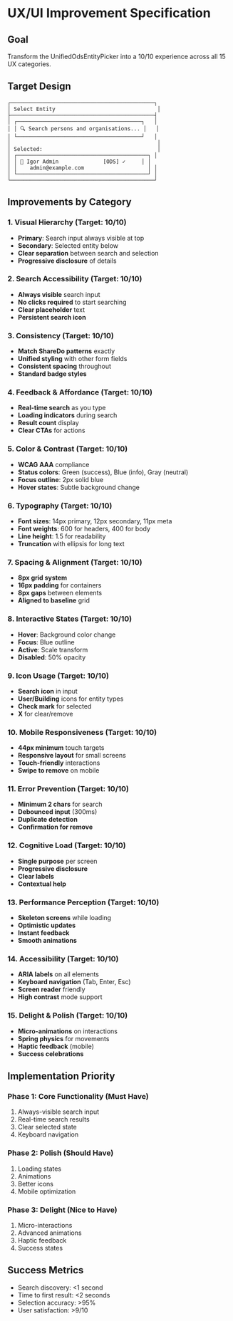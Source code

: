 # UX/UI Improvement Specification

## Goal
Transform the UnifiedOdsEntityPicker into a 10/10 experience across all 15 UX categories.

## Target Design
```
┌─────────────────────────────────────────────┐
│ Select Entity                                │
├─────────────────────────────────────────────┤
│ ┌───────────────────────────────────────┐   │
│ │ 🔍 Search persons and organisations... │   │
│ └───────────────────────────────────────┘   │
│                                              │
│ Selected:                                    │
│ ┌─────────────────────────────────────────┐ │
│ │ 👤 Igor Admin              [ODS] ✓     │ │
│ │    admin@example.com                    │ │
│ └─────────────────────────────────────────┘ │
└─────────────────────────────────────────────┘
```

## Improvements by Category

### 1. Visual Hierarchy (Target: 10/10)
- **Primary**: Search input always visible at top
- **Secondary**: Selected entity below
- **Clear separation** between search and selection
- **Progressive disclosure** of details

### 2. Search Accessibility (Target: 10/10)
- **Always visible** search input
- **No clicks required** to start searching
- **Clear placeholder** text
- **Persistent search icon**

### 3. Consistency (Target: 10/10)
- **Match ShareDo patterns** exactly
- **Unified styling** with other form fields
- **Consistent spacing** throughout
- **Standard badge styles**

### 4. Feedback & Affordance (Target: 10/10)
- **Real-time search** as you type
- **Loading indicators** during search
- **Result count** display
- **Clear CTAs** for actions

### 5. Color & Contrast (Target: 10/10)
- **WCAG AAA** compliance
- **Status colors**: Green (success), Blue (info), Gray (neutral)
- **Focus outline**: 2px solid blue
- **Hover states**: Subtle background change

### 6. Typography (Target: 10/10)
- **Font sizes**: 14px primary, 12px secondary, 11px meta
- **Font weights**: 600 for headers, 400 for body
- **Line height**: 1.5 for readability
- **Truncation** with ellipsis for long text

### 7. Spacing & Alignment (Target: 10/10)
- **8px grid system**
- **16px padding** for containers
- **8px gaps** between elements
- **Aligned to baseline** grid

### 8. Interactive States (Target: 10/10)
- **Hover**: Background color change
- **Focus**: Blue outline
- **Active**: Scale transform
- **Disabled**: 50% opacity

### 9. Icon Usage (Target: 10/10)
- **Search icon** in input
- **User/Building** icons for entity types
- **Check mark** for selected
- **X** for clear/remove

### 10. Mobile Responsiveness (Target: 10/10)
- **44px minimum** touch targets
- **Responsive layout** for small screens
- **Touch-friendly** interactions
- **Swipe to remove** on mobile

### 11. Error Prevention (Target: 10/10)
- **Minimum 2 chars** for search
- **Debounced input** (300ms)
- **Duplicate detection**
- **Confirmation for remove**

### 12. Cognitive Load (Target: 10/10)
- **Single purpose** per screen
- **Progressive disclosure**
- **Clear labels**
- **Contextual help**

### 13. Performance Perception (Target: 10/10)
- **Skeleton screens** while loading
- **Optimistic updates**
- **Instant feedback**
- **Smooth animations**

### 14. Accessibility (Target: 10/10)
- **ARIA labels** on all elements
- **Keyboard navigation** (Tab, Enter, Esc)
- **Screen reader** friendly
- **High contrast** mode support

### 15. Delight & Polish (Target: 10/10)
- **Micro-animations** on interactions
- **Spring physics** for movements
- **Haptic feedback** (mobile)
- **Success celebrations**

## Implementation Priority

### Phase 1: Core Functionality (Must Have)
1. Always-visible search input
2. Real-time search results
3. Clear selected state
4. Keyboard navigation

### Phase 2: Polish (Should Have)
1. Loading states
2. Animations
3. Better icons
4. Mobile optimization

### Phase 3: Delight (Nice to Have)
1. Micro-interactions
2. Advanced animations
3. Haptic feedback
4. Success states

## Success Metrics
- Search discovery: <1 second
- Time to first result: <2 seconds
- Selection accuracy: >95%
- User satisfaction: >9/10